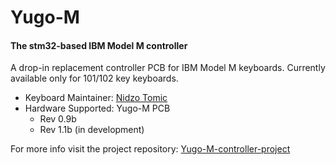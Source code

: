 # Yugo-M
#### The stm32-based IBM Model M controller

A drop-in replacement controller PCB for IBM Model M keyboards. 
Currently available only for 101/102 key keyboards. 

* Keyboard Maintainer: [Nidzo Tomic](https://github.com/tomic1785)
* Hardware Supported: Yugo-M PCB
  * Rev 0.9b
  * Rev 1.1b (in development)

For more info visit the project repository: [Yugo-M-controller-project](https://github.com/tomic1785/Yugo-M-controller-project)
